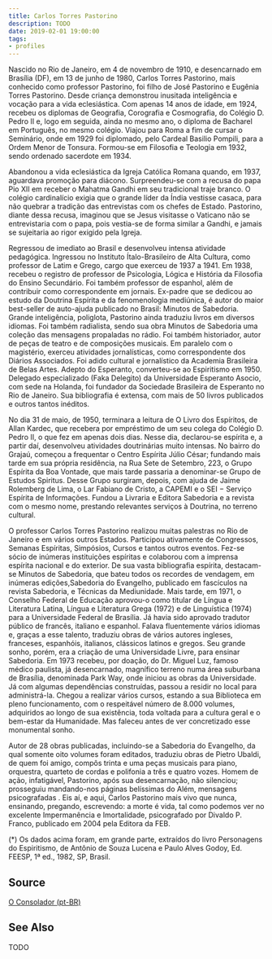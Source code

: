 ```yaml
---
title: Carlos Torres Pastorino
description: TODO
date: 2019-02-01 19:00:00
tags: 
- profiles
---
```



Nascido no Rio de Janeiro, em 4 de novembro de 1910, e desencarnado em Brasília (DF), em 13 de junho de 1980, Carlos Torres Pastorino, mais conhecido como professor Pastorino, foi filho de José Pastorino e Eugênia Torres Pastorino. Desde criança demonstrou inusitada inteligência e vocação para a vida eclesiástica. Com apenas 14 anos de idade, em 1924, recebeu os diplomas de Geografia, Corografia e Cosmografia, do Colégio D. Pedro II e, logo em seguida, ainda no mesmo ano, o diploma de Bacharel em Português, no mesmo colégio. Viajou para Roma a fim de cursar o Seminário, onde em 1929 foi diplomado, pelo Cardeal Basilio Pompili, para a Ordem Menor de Tonsura. Formou-se em Filosofia e Teologia em 1932, sendo ordenado sacerdote em 1934. 

Abandonou a vida eclesiástica da Igreja Católica Romana quando, em 1937, aguardava promoção para diácono. Surpreendeu-se com a recusa do papa Pio XII em receber o Mahatma Gandhi em seu tradicional traje branco. O colégio cardinalício exigia que o grande líder da Índia vestisse casaca, para não quebrar a tradição das entrevistas com os chefes de Estado. Pastorino, diante dessa recusa, imaginou que se Jesus visitasse o Vaticano não se entrevistaria com o papa, pois  vestia-se de forma similar a Gandhi, e jamais se sujeitaria ao rigor exigido pela Igreja.

Regressou de imediato ao Brasil e desenvolveu intensa atividade pedagógica. Ingressou no Instituto Ítalo-Brasileiro de Alta Cultura, como professor de Latim e Grego, cargo que exerceu de 1937 a 1941. Em 1938, recebeu o registro de professor de Psicologia, Lógica e História da Filosofia do Ensino Secundário. Foi também professor de espanhol, além de contribuir como correspondente em jornais. Ex-padre que se dedicou ao estudo da Doutrina Espírita e da fenomenologia mediúnica, é autor do maior best-seller de auto-ajuda publicado no Brasil: Minutos de Sabedoria. Grande inteligência, poliglota, Pastorino ainda traduziu livros em diversos idiomas. Foi também radialista, sendo sua obra Minutos de Sabedoria uma coleção das mensagens propaladas no rádio. Foi também historiador, autor de peças de teatro e de composições musicais. Em paralelo com o magistério, exerceu atividades jornalísticas, como correspondente dos Diários Associados. Foi adido cultural e jornalístico da Academia Brasileira de Belas Artes. Adepto do Esperanto, converteu-se ao Espiritismo em 1950. Delegado especializado (Faka Delegito) da Universidade Esperanto Asocio, com sede na Holanda, foi fundador da Sociedade Brasileira de Esperanto no Rio de Janeiro. Sua bibliografia é extensa, com mais de 50 livros publicados e outros tantos inéditos.

No dia 31 de maio, de 1950, terminara a leitura de O Livro dos Espíritos, de Allan Kardec, que recebera por empréstimo de um seu colega do Colégio D. Pedro II, o que fez em apenas dois dias. Nesse dia, declarou-se espírita e, a partir daí, desenvolveu atividades doutrinárias muito intensas. No bairro do Grajaú, começou a frequentar o Centro Espírita Júlio César; fundando mais tarde em sua própria residência, na Rua Sete de Setembro, 223, o Grupo Espírita da Boa Vontade, que mais tarde passaria a denominar-se Grupo de Estudos Spiritus. Desse Grupo surgiram, depois, com ajuda de Jaime Rolemberg de Lima, o Lar Fabiano de Cristo, a CAPEMI e o SEI − Serviço Espírita de Informações. Fundou a Livraria e Editora Sabedoria e a revista com o mesmo nome, prestando relevantes serviços à Doutrina, no terreno cultural.

O professor Carlos Torres Pastorino realizou muitas palestras no Rio de Janeiro e em vários outros Estados. Participou ativamente de Congressos, Semanas Espíritas, Simpósios, Cursos e tantos outros eventos. Fez-se sócio de inúmeras instituições espíritas e colaborou com a imprensa espírita nacional e do exterior. De sua vasta bibliografia espírita, destacam-se Minutos de Sabedoria, que bateu todos os recordes de vendagem, em inúmeras edições,Sabedoria do Evangelho, publicado em fascículos na revista Sabedoria, e Técnicas da Mediunidade. Mais tarde, em 1971, o Conselho Federal de Educação aprovou-o como titular de Língua e Literatura Latina, Língua e Literatura Grega (1972) e de Linguística (1974) para a Universidade Federal de Brasília. Já havia sido aprovado tradutor público de francês, italiano e espanhol. Falava fluentemente vários idiomas e, graças a esse talento, traduziu obras de vários autores ingleses, franceses, espanhóis, italianos, clássicos latinos e gregos. Seu grande sonho, porém, era a criação de uma Universidade Livre, para ensinar Sabedoria. Em 1973 recebeu, por doação, do Dr. Miguel Luz, famoso médico paulista, já desencarnado, magnífico terreno numa área suburbana de Brasília, denominada Park Way, onde iniciou as obras da Universidade. Já com algumas dependências construídas, passou a residir no local para administrá-la. Chegou a realizar vários cursos, estando a sua Biblioteca em pleno funcionamento, com o respeitável número de 8.000 volumes, adquiridos ao longo de sua existência, toda voltada para a cultura geral e o bem-estar da Humanidade. Mas faleceu antes de ver concretizado esse monumental sonho.

Autor de 28 obras publicadas, incluindo-se a Sabedoria do Evangelho, da qual somente oito volumes foram editados, traduziu obras de Pietro Ubaldi, de quem foi amigo, compôs trinta e uma peças musicais para piano, orquestra, quarteto de cordas e polifonia a três e quatro vozes. Homem de ação, infatigável, Pastorino, após sua desencarnação, não silenciou; prosseguiu mandando-nos páginas belíssimas do Além, mensagens psicografadas . Eis aí, e aqui, Carlos Pastorino mais vivo que nunca, ensinando, pregando, escrevendo: a morte é vida, tal como podemos ver no excelente Impermanência e Imortalidade, psicografado por Divaldo P. Franco, publicado em 2004 pela Editora da FEB.

(*) Os dados acima foram, em grande parte, extraídos do livro Personagens do Espiritismo, de Antônio de Souza Lucena e Paulo Alves Godoy, Ed. FEESP, 1ª ed., 1982, SP, Brasil. 

## Source
[O Consolador (pt-BR)](http://www.oconsolador.com.br/linkfixo/biografias/carlospastorini.html)

## See Also
TODO


